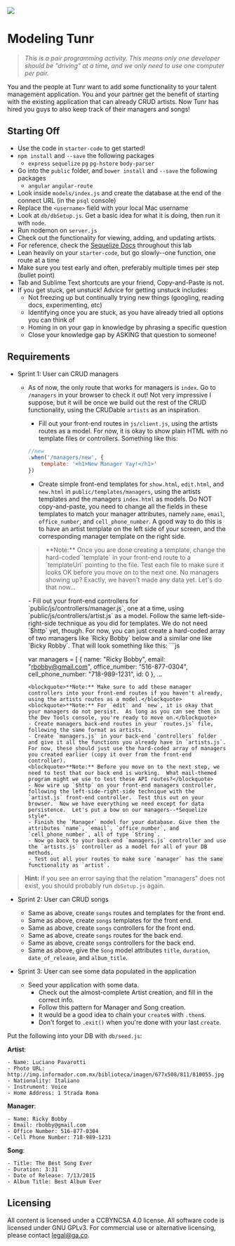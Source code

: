 <!--10:50 10 minutes for setup -->

![](https://ga-dash.s3.amazonaws.com/production/assets/logo-9f88ae6c9c3871690e33280fcf557f33.png)

# Modeling Tunr

> _This is a pair programming activity.  This means only one developer should be "driving" at a time, and we only need to use one computer per pair._

You and the people at Tunr want to add some functionality to your talent management application. You and your partner get the benefit of starting with the existing application that can already CRUD artists. Now Tunr has hired you guys to also keep track of their managers and songs!

<!--Show the fully functioning artist part first -->

## Starting Off

* Use the code in `starter-code` to get started!
* `npm install` and `--save` the following packages
	* `express` `sequelize` `pg` `pg-hstore` `body-parser`
* Go into the `public` folder, and `bower install` and `--save` the following packages
	* `angular` `angular-route`
* Look inside `models/index.js` and create the database at the end of the connect URL (in the `psql` console)
* Replace the `<username>` field with your local Mac username
* Look at `db/dbSetup.js`. Get a basic idea for what it is doing, then run it with `node`.
* Run nodemon on `server.js`
* Check out the functionality for viewing, adding, and updating artists.
* For reference, check the [Sequelize Docs](http://docs.sequelizejs.com/en/latest/) throughout this lab
* Lean heavily on your `starter-code`, but go slowly--one function, one route at a time
* Make sure you test early and often, preferably multiple times per step (bullet point)
* Tab and Sublime Text shortcuts are your friend, Copy-and-Paste is not.
* If you get stuck, get unstuck! Advice for getting unstuck includes:
	* Not freezing up but continually trying new things (googling, reading docs, experimenting, etc)
	* Identifying once you are stuck, as you have already tried all options you can think of
	* Homing in on your gap in knowledge by phrasing a specific question
	* Close your knowledge gap by ASKING that question to someone!

## Requirements

<!--Instructor should model the entire `show` route all the way through to the back end. Devs will be at half-mast for this.  Then turn over to devs to code themselves.-->

<!--20-25 minutes for this -->

- Sprint 1: User can CRUD managers
  - As of now, the only route that works for managers is `index`.  Go to `/managers` in your browser to check it out!  Not very impressive I suppose, but it will be once we build out the rest of the CRUD functionality, using the CRUDable `artists` as an inspiration.
	  - Fill out your front-end routes in `js/client.js`, using the artists routes as a model.  For now, it is okay to show plain HTML with no template files or controllers.  Something like this: 
	```js
	//new
	.when('/managers/new', {
		template: '<h1>New Manager Yay!</h1>'
	})	
	```
	  - Create simple front-end templates for `show.html`, `edit.html`, and `new.html` in `public/templates/managers`, using the artists templates and the managers `index.html` as models.  Do NOT copy-and-paste, you need to change all the fields in these templates to match your manager attributes, namely `name`, `email`, `office_number`, and `cell_phone_number`.  A good way to do this is to have an artist template on the left side of your screen, and the corresponding manager template on the right side.
	  <blockquote>**Note:** Once you are done creating a template, change the hard-coded `template` in your front-end route to a `templateUrl` pointing to the file.  Test each file to make sure it looks OK before you move on to the next one. No managers showing up?  Exactly, we haven't made any data yet.  Let's do that now...</blockquote>
	  - Fill out your front-end controllers for `public/js/controllers/manager.js`, one at a time, using `public/js/controllers/artist.js` as a model. Follow the same left-side-right-side technique as you did for templates. We do not need `$http` yet, though.  For now, you can just create a hard-coded array of two managers like `Ricky Bobby` below and a similar one like `Bicky Robby`. That will look something like this:
	  ```js

	  var managers = [
		{
			name: "Ricky Bobby",
			email: "rbobby@gmail.com",
			office_number: "516-877-0304",
			cell_phone_number: "718-989-1231",
			id: 0
		},
		...
	  ```	
	<blockquote>**Note:** Make sure to add these manager controllers into your front-end routes if you haven't already, using the artists routes as a model.</blockquote>
	<blockquote>**Note:** For `edit` and `new`, it is okay that your managers do not persist.  As long as you can see them in the Dev Tools console, you're ready to move on.</blockquote>
	  - Create managers back-end routes in your `routes.js` file, following the same format as artists.  
	  - Create `managers.js` in your back-end `controllers` folder and give it all the functions you already have in `artists.js`.  For now, these should just use the hard-coded array of managers you created earlier (copy it over from the front-end controller).
	  <blockquote>**Note:** Before you move on to the next step, we need to test that our back end is working.  What mail-themed program might we use to test these API routes?</blockquote>
	  - Now wire up `$http` on your front-end managers controller, following the left-side-right-side technique with the `artist.js` front-end controller.  Test this out on your browser.  Now we have everything we need except for data persistence.  Let's put a bow on our managers--*Sequelize style*.
	  - Finish the `Manager` model for your database. Give them the attributes `name`, `email`, `office_number`, and `cell_phone_number`, all of type `String`.
	  - Now go back to your back-end `managers.js` controller and use the `artists.js` controller as a model for all of your DB methods.
	  - Test out all your routes to make sure `manager` has the same functionality as `artist`.

>**Hint:** If you see an error saying that the relation "managers" does not exist, you should probably run `dbSetup.js` again.

- Sprint 2: User can CRUD songs
  - Same as above, create `songs` routes and templates for the front end.
  - Same as above, create `songs` templates for the front end.  
  - Same as above, create `songs` controllers for the front end.  
  - Same as above, create `songs` routes for the back end.
  - Same as above, create `songs` controllers for the back end.
  - Same as above, give the `Song` model attributes `title`, `duration`, `date_of_release`, and `album_title`.

- Sprint 3: User can see some data populated in the application

  - Seed your application with some data. 
  	- Check out the almost-complete Artist creation, and fill in the correct info.
	- Follow this pattern for Manager and Song creation.
	- It would be a good idea to chain your `create`s with `.then`s.  
	- Don't forget to `.exit()` when you're done with your last `create`.
  
Put the following into your DB with `db/seed.js`:

  **Artist**:  

    - Name: Luciano Pavarotti
    - Photo URL: http://img.informador.com.mx/biblioteca/imagen/677x508/811/810055.jpg
    - Nationality: Italiano
    - Instrument: Voice
    - Home Address: 1 Strada Roma

  **Manager**:  

    - Name: Ricky Bobby
    - Email: rbobby@gmail.com
    - Office Number: 516-877-0304  
    - Cell Phone Number: 718-989-1231

  **Song**:  
  
    - Title: The Best Song Ever
    - Duration: 3:31
    - Date of Release: 7/13/2015
    - Album Title: Best Album Ever

## Licensing
All content is licensed under a CC­BY­NC­SA 4.0 license.
All software code is licensed under GNU GPLv3. For commercial use or alternative licensing, please contact legal@ga.co.
